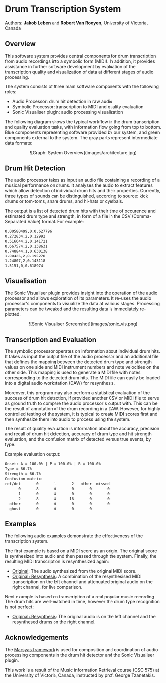 ---
---

<link rel='stylesheet' href="css/style.css"/>

# Drum Transcription System

Authors: **Jakob Leben** and **Robert Van Rooyen**, University of Victoria, Canada

## Overview

This software system provides central components for drum transcription from
audio recordings into a symbolic form (MIDI). In addition, it provides
assistance in further software development by evaluation of the transcription
quality and visualization of data at different stages of audio processing.

The system consists of three main software components with the following roles:

- Audio Processor: drum hit detection in raw audio
- Symbolic Processor: transcription to MIDI and quality evaluation
- Sonic Visualiser plugin: audio processing visualization

The following diagram shows the typical workflow in the drum transcription and
quality evaluation tasks, with information flow going from top to bottom.
Blue components representing software provided by our system, and green
components external to the system. The gray parts represent intermediate data
formats:

<div style="text-align:center" markdown="1">
![Graph: System Overview](images/architecture.jpg)
</div>

## Drum Hit Detection

The audio processor takes as input an audio file containing a recording of a
musical performance on drums. It analyses the audio to extract features which
allow detection of individual drum hits and their properties. Currently,
three types of sounds can be distinguished, according to source: kick drums or
tom-toms, snare drums, and hi-hats or cymbals.

The output is a list of detected drum hits with their time of occurence and
estimated drum type and strength, in form of a file in the CSV
(Comma-Separated Value) format. For example:

    0.00580499,0,0.627796
    0.272834,2,0.12992
    0.516644,2,0.141721
    0.667574,2,0.138631
    0.748844,1,0.630138
    1.00426,2,0.195278
    1.24807,2,0.143118
    1.5151,0,0.618974

## Visualisation

The Sonic Visualiser plugin provides insight into the operation of the audio
processor and allows exploration of its parameters. It re-uses the audio
processor\'s components to visualize the data at various stages.
Processing parameters can be tweaked and the resulting data is immediately
re-plotted.

<div style="text-align:center" markdown="1">
![Sonic Visualiser Screenshot](images/sonic_vis.png)
</div>

## Transcription and Evaluation

The symbolic processor operates on information about individual drum hits.
It takes as input the output file of the audio processor and an
additional file that defines the mapping between the detected drum type and
strength values on one side and MIDI instrument numbers and note velocities on
the other side. This mapping is used to generate a MIDI file with notes
corresponding to the detected drum hits. The MIDI file can easily be loaded
into a digital audio workstation (DAW) for resynthesis.

Moreover, this program may also perform a statistical evaluation of the
success of drum hit detection, if provided another CSV or MIDI file to serve as
ground truth to compare the audio processor\'s output with. This can be the
result of annotation of the drum recording in a DAW. However, for highly
controlled testing of the system, it is typical to create MIDI scores first and
then synthesize them into audio to process using the system.

The result of quality evaluation is information about the accuracy, precision
and recall of drum hit detection, accuracy of drum type and hit strength
evaluation, and the confusion matrix of detected versus true events, by type.

Example evaluation output:

    Onset: A = 100.0% | P = 100.0% | R = 100.0%
    Type = 66.7%
    Strength = 66.7%
    Confusion matrix:
    ref/det       0       1       2   other  missed
          0       8       0       0       0       0
          1       0       8       0       0       0
          2       8       8      16       0       0
      other       0       0       0       0       0
      ghost       0       0       0       0

## Examples

The following audio examples demonstrate the effectiveness of the transcription
system.

The first example is based on a MIDI score as an origin. The original score is
synthesized into audio and then passed through the system. Finally, the
resulting MIDI transcription is resynthesized again:

- [Original](audio/kshtc120.wav): The audio synthesized from the original MIDI score.
- [Original+Resynthesis](audio/kshtc120_resynthesis.wav): A combination of the
    resynthesised MIDI transcription on the left channel and attenuated original
    audio on the right channel, for live comparison.

Next example is based on transcription of a real popular music recording.
The drum hits are well-matched in time, however the drum type recognition is not perfect:

- [Original+Resynthesis](audio/country00063_resynth.wav): The original audio is
    on the left channel and the resynthesed drums on the right channel.


## Acknowledgements

The [Marsyas framework](http://marsyas.info/) is used for composition and
coordination of audio processing components in the drum hit detector and the
Sonic Visualiser plugin.

This work is a result of the Music information Retrieval course (CSC 575)
at the University of Victoria, Canada, instructed by prof. George Tzanetakis.

